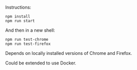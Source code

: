 Instructions:

```
npm install
npm run start
```

And then in a new shell:
```
npm run test-chrome
npm run test-firefox
```

Depends on locally installed versions of Chrome and Firefox.

Could be extended to use Docker.
